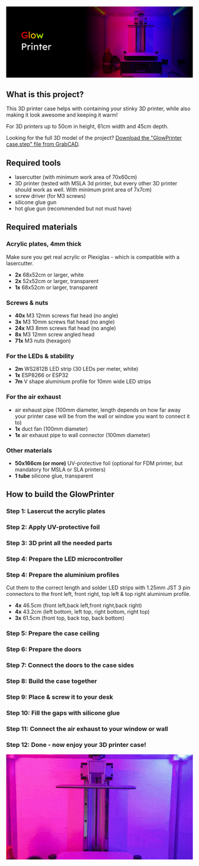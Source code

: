 ![GlowPrinter](readme/header.jpg)

## What is this project?

This 3D printer case helps with containing your stinky 3D printer, while also making it look awesome and keeping it warm!

For 3D printers up to 50cm in height, 61cm width and 45cm depth.

Looking for the full 3D model of the project? [Download the "GlowPrinter case.step" file from GrabCAD](https://grabcad.com/library/glowprinter-1).

## Required tools

- lasercutter (with minimum work area of 70x60cm)
- 3D printer (tested with MSLA 3d printer, but every other 3D printer should work as well. With minimum print area of 7x7cm)
- screw driver (for M3 screws)
- silicone glue gun
- hot glue gun (recommended but not must have)

## Required materials

### Acrylic plates, 4mm thick

Make sure you get real acrylic or Plexiglas - which is compatible with a lasercutter.

- **2x** 68x52cm or larger, white
- **2x** 52x52cm or larger, transparent
- **1x** 68x52cm or larger, transparent

### Screws & nuts

- **40x** M3 12mm screws flat head (no angle)
- **3x** M3 10mm screws flat head (no angle)
- **24x** M3 8mm screws flat head (no angle)
- **8x** M3 12mm screw angled head
- **71x** M3 nuts (hexagon)

### For the LEDs & stability

- **2m** WS2812B LED strip (30 LEDs per meter, white)
- **1x** ESP8266 or ESP32
- **7m** V shape aluminium profile for 10mm wide LED strips

### For the air exhaust

- air exhaust pipe (100mm diameter, length depends on how far away your printer case will be from the wall or window you want to connect it to)
- **1x** duct fan (100mm diameter)
- **1x** air exhaust pipe to wall connector (100mm diameter)

### Other materials

- **50x166cm (or more)** UV-protective foil (optional for FDM printer, but mandatory for MSLA or SLA printers)
- **1 tube** silicone glue, transparent

## How to build the GlowPrinter

### **Step 1:** Lasercut the acrylic plates

### **Step 2:** Apply UV-protective foil

### **Step 3:** 3D print all the needed parts

### **Step 4:** Prepare the LED microcontroller

### **Step 4:** Prepare the aluminium profiles

Cut them to the correct length and solder LED strips with 1.25mm JST 3 pin connectors to the front left, front right, top left & top right aluminium profile.

- **4x** 46.5cm (front left,back left,front right,back right)
- **4x** 43.2cm (left bottom, left top, right bottom, right top)
- **3x** 61.5cm (front top, back top, back bottom)

### **Step 5:** Prepare the case ceiling

### **Step 6:** Prepare the doors

### **Step 7:** Connect the doors to the case sides

### **Step 8:** Build the case together

### **Step 9:** Place & screw it to your desk

### **Step 10:** Fill the gaps with silicone glue

### **Step 11:** Connect the air exhaust to your window or wall

### **Step 12:** Done - now enjoy your 3D printer case!

![Gif animation of the end result](readme/GlowPrinter.gif)